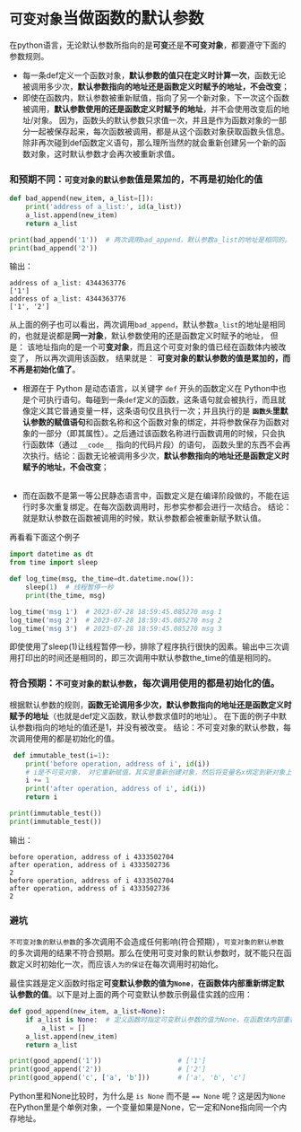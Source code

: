 # `可变对象`当做函数的默认参数
在python语言，无论默认参数所指向的是**可变**还是**不可变对象**，都要遵守下面的参数规则。
- 每一条def定义一个函数对象，**默认参数的值只在定义时计算一次**，函数无论被调用多少次，**默认参数指向的地址还是函数定义时赋予的地址，不会改变**；
- 即使在函数内，默认参数被重新赋值，指向了另一个新对象，下一次这个函数被调用，**默认参数使用的还是函数定义时赋予的地址**，并不会使用改变后的地址/对象。 因为，函数头的默认参数只求值一次，并且是作为函数对象的一部分一起被保存起来，每次函数被调用，都是从这个函数对象获取函数头信息。除非再次碰到def函数定义语句，那么理所当然的就会重新创建另一个新的函数对象，这时默认参数才会再次被重新求值。

### 和预期不同：`可变对象的默认参数`值是累加的，不再是初始化的值
```python
def bad_append(new_item, a_list=[]):
    print('address of a_list:', id(a_list))
    a_list.append(new_item)
    return a_list

print(bad_append('1'))  # 两次调用bad_append，默认参数a_list的地址是相同的。
print(bad_append('2'))
```
输出：
```
address of a_list: 4344363776
['1']
address of a_list: 4344363776
['1', '2']
```
从上面的例子也可以看出，两次调用`bad_append`，默认参数`a_list`的地址是相同的，也就是说都是**同一对象**，默认参数使用的还是函数定义时赋予的地址， 但是： 该地址指向的是一个可**变对象**，而且这个可变对象的值已经在函数体内被改变了， 所以再次调用该函数， 结果就是： **可变对象的默认参数的值是累加的，而不再是初始化值了**。
  
- 根源在于 Python 是动态语言，以关键字 `def` 开头的函数定义在 Python中也是个可执行语句。每碰到一条`def`定义的函数，这条语句就会被执行，而且就像定义其它普通变量一样，这条语句仅且执行一次；并且执行的是 **`函数头`里默认参数的赋值语句**和函数名称和这个函数对象的绑定，并将参数保存为函数对象的一部分（即其属性）。之后通过该函数名称进行函数调用的时候，只会执行函数体（通过 `__code__ `指向的代码片段）的语句， 函数头里的东西不会再次执行。结论：函数无论被调用多少次，**默认参数指向的地址还是函数定义时赋予的地址，不会改变**；<br><br>
  
- 而在函数不是第一等公民静态语言中，函数定义是在编译阶段做的，不能在运行时多次重复绑定。在每次函数调用时，形参实参都会进行一次结合。 结论：就是默认参数在函数被调用的时候，默认参数都会被重新赋予默认值。

再看看下面这个例子
```python
import datetime as dt
from time import sleep

def log_time(msg, the_time=dt.datetime.now()):
    sleep(1)  # 线程暂停一秒
    print(the_time, msg)

log_time('msg 1')  # 2023-07-28 18:59:45.085270 msg 1
log_time('msg 2')  # 2023-07-28 18:59:45.085270 msg 2
log_time('msg 3')  # 2023-07-28 18:59:45.085270 msg 3
```
即使使用了sleep(1)让线程暂停一秒，排除了程序执行很快的因素。输出中三次调用打印出的时间还是相同的，即三次调用中默认参数the_time的值是相同的。

### 符合预期：`不可变对象的默认参数`，每次调用使用的都是初始化的值。

根据默认参数的规则，**函数无论调用多少次，默认参数指向的地址还是函数定义时赋予的地址**（也就是def定义函数，默认参数求值时的地址）。 在下面的例子中默认参数i指向的地址的值还是1，并没有被改变。 结论：不可变对象的默认参数，每次调用使用的都是初始化的值。
```python
 def immutable_test(i=1):
    print('before operation, address of i', id(i))
    # i是不可变对象， 对它重新赋值，其实是重新创建对象，然后将变量名x绑定到新对象上。 但是： 函数定义时默认参数x赋予的地址所指向的地址没变，指向的值还是1
    i += 1
    print('after operation, address of i', id(i))
    return i

print(immutable_test())
print(immutable_test())

```
输出：
```
before operation, address of i 4333502704
after operation, address of i 4333502736
2
before operation, address of i 4333502704
after operation, address of i 4333502736
2
```

### 避坑
`不可变对象的默认参数`的多次调用不会造成任何影响(符合预期），`可变对象的默认参数`的多次调用的结果不符合预期。那么在使用可变对象的默认参数时，就不能只在函数定义时初始化一次，而应该`人为的保证`在每次调用时初始化。

最佳实践是定义函数时指定**可变默认参数的值为`None`**，**在函数体内部重新绑定默认参数的值**。以下是对上面的两个可变默认参数示例最佳实践的应用：

```python
def good_append(new_item, a_list=None):
    if a_list is None:  # 定义函数时指定可变默认参数的值为None，在函数体内部重新绑定默认参数的值
        a_list = []
    a_list.append(new_item)
    return a_list

print(good_append('1'))                   # ['1']
print(good_append('2'))                   # ['2']
print(good_append('c', ['a', 'b']))       # ['a', 'b', 'c']
```
Python里和None比较时，为什么是 `is None` 而不是 `== None` 呢？这是因为`None`在Python里是个单例对象，一个变量如果是None，它一定和None指向同一个内存地址。

